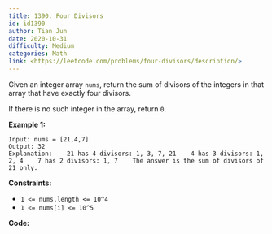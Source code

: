 ```yaml
---
title: 1390. Four Divisors
id: id1390
author: Tian Jun
date: 2020-10-31
difficulty: Medium
categories: Math
link: <https://leetcode.com/problems/four-divisors/description/>
---
```


Given an integer array `nums`, return the sum of divisors of the integers in
that array that have exactly four divisors.

If there is no such integer in the array, return `0`.



**Example 1:**
            
	Input: nums = [21,4,7]    
	Output: 32    
	Explanation:    21 has 4 divisors: 1, 3, 7, 21    4 has 3 divisors: 1, 2, 4    7 has 2 divisors: 1, 7    The answer is the sum of divisors of 21 only.    



**Constraints:**

  * `1 <= nums.length <= 10^4`
  * `1 <= nums[i] <= 10^5`


**Code:**
